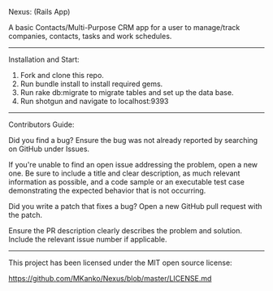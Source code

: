 Nexus: (Rails App)

A basic Contacts/Multi-Purpose CRM app for a user to manage/track companies, contacts, tasks and work schedules.
_________________________________________________________________

Installation and Start:

1) Fork and clone this repo.
2) Run bundle install to install required gems.
3) Run rake db:migrate to migrate tables and set up the data base.
4) Run shotgun and navigate to localhost:9393
___________________________________________________________________

Contributors Guide:

Did you find a bug?
Ensure the bug was not already reported by searching on GitHub under Issues.

If you're unable to find an open issue addressing the problem, open a new one. Be sure to include a title and clear description, as much relevant information as possible, and a code sample or an executable test case demonstrating the expected behavior that is not occurring.

Did you write a patch that fixes a bug?
Open a new GitHub pull request with the patch.

Ensure the PR description clearly describes the problem and solution. Include the relevant issue number if applicable.
______________________________________________________________________________________________________________________

This project has been licensed under the MIT open source license:

https://github.com/MKanko/Nexus/blob/master/LICENSE.md

